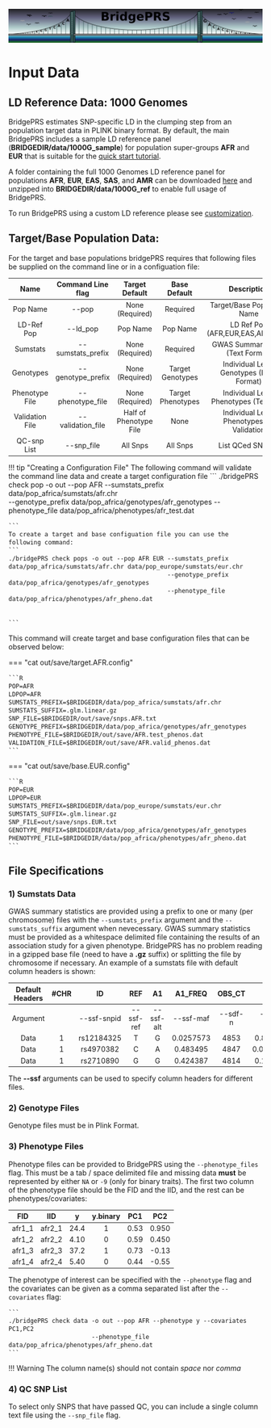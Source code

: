 ![Screenshot](img/slim/guide_logo3.png) 
# Input Data


## LD Reference Data: 1000 Genomes 

BridgePRS estimates SNP-specific LD in the clumping step from an population target data in PLINK binary format.  By default, the main 
BridgePRS includes a sample LD reference panel (**BRIDGEDIR/data/1000G_sample**) for population super-groups **AFR** and **EUR** that is 
suitable for the [quick start tutorial](quikstart_prep.md). 

A folder containing the full 1000 Genomes LD reference panel for populations **AFR**, **EUR**, **EAS**, **SAS**, and **AMR** can be downloaded 
[here](https://github.com/clivehoggart/BridgePRS/archive/refs/heads/main.zip) and unzipped into **BRIDGEDIR/data/1000G_ref** to enable full usage 
of BridgePRS. 

To run BridgePRS using a custom LD reference please see [customization](guide_customization.md). 





## Target/Base Population Data: 


For the target and base populations bridgePRS requires that following files be supplied on the command 
line or in a configuation file: 


|Name|Command Line flag|Target Default|Base Default|Description|
|:-:|:-:|:-:|:-:|:-:|
|Pop Name       |--pop                               |None (Required)       | Required |Target/Base Population Name|
|LD-Ref Pop     |--ld_pop                            |Pop Name              |Pop Name| LD Ref Pop (AFR,EUR,EAS,AMR,SAS) |
|Sumstats       |--sumstats_prefix                   |None (Required)       |Required| GWAS Summary Stats (Text Format)|
|Genotypes      |--genotype_prefix                   |None (Required)       |Target Genotypes| Individual Level Genotypes (Plink Format)|
|Phenotype File |--phenotype_file                    |None (Required)       |Target Phenotypes| Individual Level Phenotypes (Text File)|
|Validation File|--validation_file                   |Half of Phenotype File  |None | Individual Level Phenotypes for Validation|
|QC-snp List    |--snp_file                          |All Snps                |All Snps| List QCed SNP ids| 

!!! tip "Creating a Configuration File"
    The following command will validate the command line data and create a target configuration file 
    ```
    ./bridgePRS check pop -o out --pop AFR --sumstats_prefix data/pop_africa/sumstats/afr.chr  
                                           --genotype_prefix data/pop_africa/genotypes/afr_genotypes 
                                           --phenotype_file data/pop_africa/phenotypes/afr_test.dat

    ```
    To create a target and base configuation file you can use the following command: 
    ```
    ./bridgePRS check pops -o out --pop AFR EUR --sumstats_prefix data/pop_africa/sumstats/afr.chr data/pop_europe/sumstats/eur.chr 
                                                --genotype_prefix data/pop_africa/genotypes/afr_genotypes
                                                --phenotype_file data/pop_africa/phenotypes/afr_pheno.dat


    ```
    

This command will create target and base configuration files that can be observed below: 




=== "cat out/save/target.AFR.config"

    ```R
    POP=AFR
    LDPOP=AFR
    SUMSTATS_PREFIX=$BRIDGEDIR/data/pop_africa/sumstats/afr.chr
    SUMSTATS_SUFFIX=.glm.linear.gz
    SNP_FILE=$BRIDGEDIR/out/save/snps.AFR.txt
    GENOTYPE_PREFIX=$BRIDGEDIR/data/pop_africa/genotypes/afr_genotypes
    PHENOTYPE_FILE=$BRIDGEDIR/out/save/AFR.test_phenos.dat
    VALIDATION_FILE=$BRIDGEDIR/out/save/AFR.valid_phenos.dat
    ```

=== "cat out/save/base.EUR.config" 

    ```R
    POP=EUR
    LDPOP=EUR
    SUMSTATS_PREFIX=$BRIDGEDIR/data/pop_europe/sumstats/eur.chr
    SUMSTATS_SUFFIX=.glm.linear.gz
    SNP_FILE=out/save/snps.EUR.txt
    GENOTYPE_PREFIX=$BRIDGEDIR/data/pop_africa/genotypes/afr_genotypes
    PHENOTYPE_FILE=$BRIDGEDIR/data/pop_africa/phenotypes/afr_pheno.dat
    ```




## File Specifications 


### 1) Sumstats Data 

GWAS summary statistics are provided using a prefix to one or many (per chromosome) files with the `--sumstats_prefix` argument and the 
`--sumstats_suffix` argument when nevecessary.  GWAS summary statistics must be provided as a whitespace delimited file containing 
the results of an association study for a given phenotype.  BridgePRS has no problem reading in a gzipped base file 
(need to have a **.gz** suffix) or splitting the file by chromosome if necessary.  An example of a sumstats file with default column headers is shown: 


Default Headers|#CHR|ID|REF|A1|A1_FREQ|OBS_CT|BETA|SE|T_STAT|P|ERRCODE|
|:-:|:-:|:-:|:-:|:-:|:-:|:-:|:-:|:-:|:-:|:-:|:-:|
Argument||--ssf-snpid|--ssf-ref|--ssf-alt|--ssf-maf|--sdf-n|--ssf-beta|--ssf-se||--ssf-p|.|
Data|1|rs12184325|T|G|0.0257573|4853|0.820864|0.413692|1.98424|0.0472871|.|
Data|1|rs4970382|C|A|0.483495|4847|0.0011142|0.128347|0.00868116|0.993074|.|
Data|1|rs2710890|G|G|0.424387|4814|0.108094|0.132225|0.817497|0.413687|.|

The **--ssf** arguments can be used to specify column headers for different files. 


### 2) Genotype Files

Genotype files must be in Plink Format.  

### 3) Phenotype Files
Phenotype files can be provided to BridgePRS using the `--phenotype_files` flag. 
This must be a tab / space delimited file and missing data **must** be represented by either `NA` or `-9` (only for binary traits).
The first two column of the phenotype file should be the FID and the IID, and the rest can be phenotypes/covariates:  

|FID|IID|y|y.binary|PC1|PC2|
|:-:|:-:|:-:|:-:|:-:|:-:| 
|afr1_1|afr2_1|24.4|1|0.53|0.950| 
|afr1_2|afr2_2|4.10|0|0.59|0.450| 
|afr1_3|afr2_3|37.2|1|0.73|-0.13| 
|afr1_4|afr2_4|5.40|0|0.44|-0.55| 


The phenotype of interest can be specified with the `--phenotype` flag and the covariates can be given as a comma separated list 
after the `--covariates` flag: 

    ```
    ./bridgePRS check data -o out --pop AFR --phenotype y --covariates PC1,PC2 
                           --phenotype_file data/pop_africa/phenotypes/afr_pheno.dat 
    ```

!!! Warning
    The column name(s) should not contain *space* nor *comma*


### 4) QC SNP List 
To select only SNPS that have passed QC, you can include a single column text file using the  `--snp_file` flag. 





